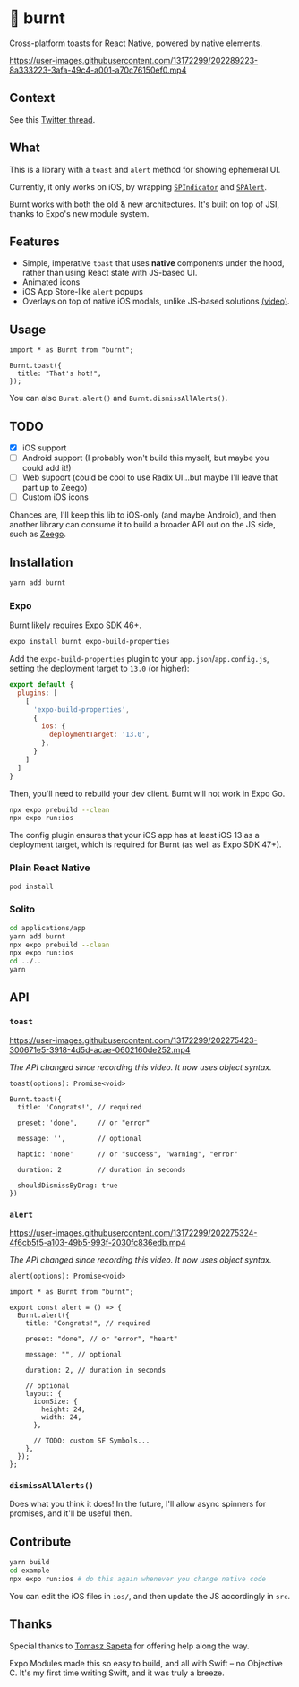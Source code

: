 # 🍞 burnt

Cross-platform toasts for React Native, powered by native elements.

https://user-images.githubusercontent.com/13172299/202289223-8a333223-3afa-49c4-a001-a70c76150ef0.mp4

## Context

See this
[Twitter thread](https://twitter.com/FernandoTheRojo/status/1592923529644625920).

## What

This is a library with a `toast` and `alert` method for showing ephemeral UI.

Currently, it only works on iOS, by wrapping
[`SPIndicator`](https://github.com/ivanvorobei/SPIndicator) and
[`SPAlert`](https://github.com/ivanvorobei/SPAlert).

Burnt works with both the old & new architectures. It's built on top of JSI,
thanks to Expo's new module system.

## Features

- Simple, imperative `toast` that uses **native** components under the hood,
  rather than using React state with JS-based UI.
- Animated icons
- iOS App Store-like `alert` popups
- Overlays on top of native iOS modals, unlike JS-based solutions [(video)]([url](https://www.loom.com/share/087dc54194b540999587372dcadf767d)).

## Usage

```tsx
import * as Burnt from "burnt";

Burnt.toast({
  title: "That's hot!",
});
```

You can also `Burnt.alert()` and `Burnt.dismissAllAlerts()`.

## TODO

- [x] iOS support
- [ ] Android support (I probably won't build this myself, but maybe you could
      add it!)
- [ ] Web support (could be cool to use Radix UI...but maybe I'll leave that
      part up to Zeego)
- [ ] Custom iOS icons

Chances are, I'll keep this lib to iOS-only (and maybe Android), and then
another library can consume it to build a broader API out on the JS side, such
as [Zeego](https://zeego.dev).

## Installation

```sh
yarn add burnt
```

### Expo

Burnt likely requires Expo SDK 46+.

```sh
expo install burnt expo-build-properties
```

Add the `expo-build-properties` plugin to your `app.json`/`app.config.js`, setting the deployment target to `13.0` (or higher):

```js
export default {
  plugins: [
    [
      'expo-build-properties',
      {
        ios: {
          deploymentTarget: '13.0',
        },
      }
    ]
  ]
}
```

Then, you'll need to rebuild your dev client. Burnt will not work in Expo Go.

```sh
npx expo prebuild --clean
npx expo run:ios
``` 

The config plugin ensures that your iOS app has at least iOS 13 as a deployment
target, which is required for Burnt (as well as Expo SDK 47+).

### Plain React Native

```sh
pod install
```

### Solito

```sh
cd applications/app
yarn add burnt
npx expo prebuild --clean
npx expo run:ios
cd ../..
yarn
```

## API

### `toast`

https://user-images.githubusercontent.com/13172299/202275423-300671e5-3918-4d5d-acae-0602160de252.mp4

_The API changed since recording this video. It now uses object syntax._

`toast(options): Promise<void>`

```tsx
Burnt.toast({
  title: 'Congrats!', // required

  preset: 'done',     // or "error"

  message: '',        // optional

  haptic: 'none'      // or "success", "warning", "error"

  duration: 2         // duration in seconds

  shouldDismissByDrag: true
})
```

### `alert`

https://user-images.githubusercontent.com/13172299/202275324-4f6cb5f5-a103-49b5-993f-2030fc836edb.mp4

_The API changed since recording this video. It now uses object syntax._

`alert(options): Promise<void>`

```tsx
import * as Burnt from "burnt";

export const alert = () => {
  Burnt.alert({
    title: "Congrats!", // required

    preset: "done", // or "error", "heart"

    message: "", // optional

    duration: 2, // duration in seconds

    // optional
    layout: {
      iconSize: {
        height: 24,
        width: 24,
      },

      // TODO: custom SF Symbols...
    },
  });
};
```

### `dismissAllAlerts()`

Does what you think it does! In the future, I'll allow async spinners for
promises, and it'll be useful then.

## Contribute

```sh
yarn build
cd example
npx expo run:ios # do this again whenever you change native code
```

You can edit the iOS files in `ios/`, and then update the JS accordingly in
`src`.

## Thanks

Special thanks to [Tomasz Sapeta](https://twitter.com/tsapeta) for offering help
along the way.

Expo Modules made this so easy to build, and all with Swift – no Objective C.
It's my first time writing Swift, and it was truly a breeze.
